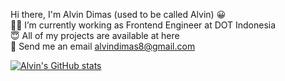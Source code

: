 Hi there, I'm Alvin Dimas (used to be called Alvin) :grinning: <br>
:technologist: I’m currently working as Frontend Engineer at DOT Indonesia <br>
:innocent: All of my projects are available at here <br>
:email: Send me an email alvindimas8@gmail.com <br>


[![Alvin's GitHub stats](https://github-readme-stats.vercel.app/api?username=alvin371)](https://github.com/alvin371/github-readme-stats)